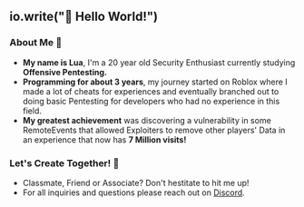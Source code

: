 ## io.write("👋 Hello World!")

### About Me 🦊
- **My name is Lua**, I'm a 20 year old Security Enthusiast currently studying **Offensive Pentesting.**
- **Programming for about 3 years**, my journey started on Roblox where I made a lot of cheats for experiences and eventually branched out to doing basic Pentesting for developers who had no experience in this field.
- **My greatest achievement** was discovering a vulnerability in some RemoteEvents that allowed Exploiters to remove other players' Data in an experience that now has **7 Million visits!**

### Let's Create Together! 🚀
- Classmate, Friend or Associate? Don't hestitate to hit me up!
- For all inquiries and questions please reach out on [Discord](https://discordapp.com/users/261284060129787905).
